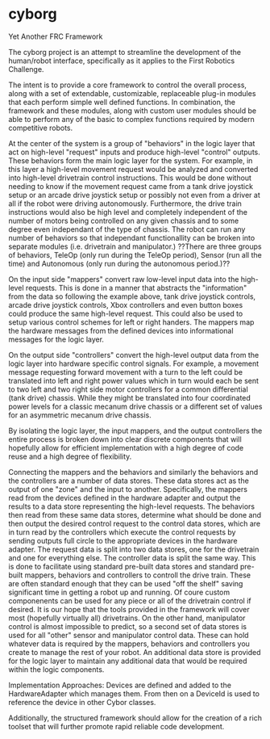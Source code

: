 # cyborg
Yet Another FRC Framework

The cyborg project is an attempt to streamline the development of the human/robot interface, specifically as it applies to the First Robotics Challenge. 

The intent is to provide a core framework to control the overall process, along with a set of extendable, customizable, replaceable plug-in modules that each perform simple well defined functions. In combination, the framework and these modules, along with custom user modules should be able to perform any of the basic to complex functions required by modern competitive robots. 

At the center of the system is a group of "behaviors" in the logic layer that act on high-level "request" inputs and produce high-level "control" outputs. These behaviors form the main logic layer for the system. For example, in this layer a high-level movement request would be analyzed and converted into high-level drivetrain control instructions. This would be done without needing to know if the movement request came from a tank drive joystick setup or an arcade drive joystick setup or possibly not even from a driver at all if the robot were driving autonomously. Furthermore, the drive train instructions would also be high level and completely independent of the number of motors being controlled on any given chassis and to some degree even independant of the type of chassis. The robot can run any number of behaviors so that independant functionallity can be broken into separate modules (i.e. drivetrain and manipulator.) ??There are three groups of behaviors, TeleOp (only run during the TeleOp period), Sensor (run all the time) and Autonomous (only run during the autonomous period.)?? 

On the input side "mappers" convert raw low-level input data into the high-level requests. This is done in a manner that abstracts the "information" from the data so following the example above, tank drive joystick controls, arcade drive joystick controls, Xbox controllers and even button boxes could produce the same high-level request. This could also be used to setup various control schemes for left or right handers. The mappers map the hardware messages from the defined devices into informational messages for the logic layer.

On the output side "controllers" convert the high-level output data from the logic layer into hardware specific control signals. For example, a movement message requesting forward movement with a turn to the left could be translated into left and right power values which in turn would each be sent to two left and two right side motor controllers for a common differential (tank drive) chassis. While they might be translated into four coordinated power levels for a classic mecanum drive chassis or a different set of values for an asymmetric mecanum drive chassis. 

By isolating the logic layer, the input mappers, and the output controllers the entire process is broken down into clear discrete components that will hopefully allow for efficient implementation with a high degree of code reuse and a high degree of flexibility. 

Connecting the mappers and the behaviors and similarly the behaviors and the controllers are a number of data stores. These data stores act as the output of one "zone" and the input to another. Specifically, the mappers read from the devices defined in the hardware adapter and output the results to a data store representing the high-level requests. The behaviors then read from these same data stores, determine what should be done and then output the desired control request to the control data stores, which are in turn read by the controllers which execute the control requests by sending outputs full circle to the appropriate devices in the hardware adapter. The request data is split into two data stores, one for the drivetrain and one for everything else. The controller data is split the same way. This is done to facilitate using standard pre-built data stores and standard pre-built mappers, behaviors and controllers to controll the drive train. These are often standard enough that they can be used "off the shelf" saving significant time in getting a robot up and running. Of coure custom componenents can be used for any piece or all of the drivetrain control if desired. It is our hope that the tools provided in the framework will cover most (hopefully virtually all) drivetrains. On the other hand, manipulator control is almost impossible to predict, so a second set of data stores is used for all "other" sensor and manipulator control data. These can hold whatever data is required by the mappers, behaviors and controllers you create to manage the rest of your robot. An additional data store is provided for the logic layer to maintain any additional data that would be required within the logic components.

Implementation Approaches:
Devices are defined and added to the HardwareAdapter which manages them. From then on a DeviceId is used to reference the device in other Cybor classes. 

Additionally, the structured framework should allow for the creation of a rich toolset that will further promote rapid reliable code development. 
